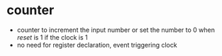 # counter
- counter to increment the input number or set the number to 0 when *reset* is 1 if the clock is 1
- no need for register declaration, event triggering clock 
